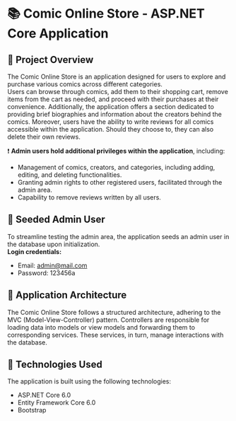 # :books: Comic Online Store - ASP.NET Core Application
## :memo: Project Overview
The Comic Online Store is an application designed for users to explore and purchase various comics across different categories.
<br /> 
Users can browse through comics, add them to their shopping cart, remove items from the cart as needed, and proceed with their purchases at their convenience. Additionally, the application offers a section dedicated to providing brief biographies and information about the creators behind the comics. Moreover, users have the ability to write reviews for all comics accessible within the application. Should they choose to, they can also delete their own reviews.

:exclamation: **Admin users hold additional privileges within the application**, including:

* Management of comics, creators, and categories, including adding, editing, and deleting functionalities.
* Granting admin rights to other registered users, facilitated through the admin area.
* Capability to remove reviews written by all users.

## :boy: Seeded Admin User
To streamline testing the admin area, the application seeds an admin user in the database upon initialization.
<br /> 
**Login credentials:**
* Email: admin@mail.com
* Password: 123456a

## :pushpin: Application Architecture
The Comic Online Store follows a structured architecture, adhering to the MVC (Model-View-Controller) pattern. Controllers are responsible for loading data into models or view models and forwarding them to corresponding services. These services, in turn, manage interactions with the database.

## :wrench: Technologies Used
The application is built using the following technologies:

* ASP.NET Core 6.0
* Entity Framework Core 6.0
* Bootstrap
